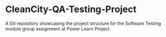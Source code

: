 # CleanCity-QA-Testing-Project
A Git repository showcasing the project structure for the Software Testing module group assignment at Power Learn Project.
